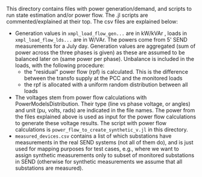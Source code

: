 This directory contains files with power generation/demand, and scripts to run state estimation and/or power flow.
The .jl scripts are commented/explained at their top.
The csv files are explained below:
- Generation values in `xmpl_load_flow_gen...` are in kW/kVAr , loads in `xmpl_load_flow_lds...` are in W/VAr.
  The powers come from 5' SEND measurements for a July day. Generation values are aggregated (sum of power across the three phases is given) as these are assumed to be balanced later on (same power per phase). Unbalance is included in the loads, with the following procedure:
  - the "residual" power flow (rpf) is calculated. This is the difference between the transfo supply at the PCC and the monitored loads
  - the rpf is allocated with a uniform random distribution between all loads
- The voltages stem from power flow calculations with PowerModelsDistribution. Their type (line vs phase voltage, or angles) and unit (pu, volts, rads) are indicated in the file names.
  The power from the files explained above is used as input for the power flow calculations to generate these voltage results.
  The script with power flow calculations is `power_flow_to_create_synthetic_v.jl` in this directory.
- `measured_devices.csv` contains a list of which substations have measurements in the real SEND systems (not all of them do), and is just used for mapping purposes for test cases, e.g., where we want to assign synthetic measurements only to subset of monitored substations in SEND (otherwise for synthetic measurements we assume that all substations are measured).